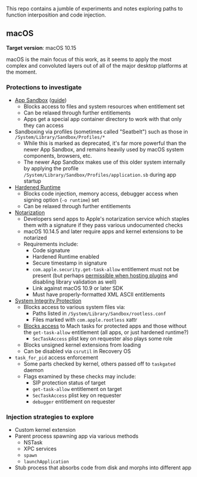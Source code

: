 This repo contains a jumble of experiments and notes exploring paths to function
interposition and code injection.

## macOS

**Target version**: macOS 10.15

macOS is the main focus of this work, as it seems to apply the most complex and
convoluted layers out of all of the major desktop platforms at the moment.

### Protections to investigate

* [App Sandbox][as] ([guide][asdg])
  * Blocks access to files and system resources when entitlement set
  * Can be relaxed through further entitlements
  * Apps get a special app container directory to work with that only they can
    access
* Sandboxing via profiles (sometimes called "Seatbelt") such as those in
  `/System/Library/Sandbox/Profiles/*`
  * While this is marked as deprecated, it's far more powerful than the newer
    App Sandbox, and remains heavily used by macOS system components, browsers,
    etc.
  * The newer App Sandbox makes use of this older system internally by applying
    the profile `/System/Library/Sandbox/Profiles/application.sb` during app
    startup
* [Hardened Runtime][hr]
  * Blocks code injection, memory access, debugger access when signing option
    (`-o runtime`) set
  * Can be relaxed through further entitlements
* [Notarization][nz]
  * Developers send apps to Apple's notarization service which staples them with
    a signature if they pass various undocumented checks
  * macOS 10.14.5 and later require apps and kernel extensions to be notarized
  * Requirements include:
    * Code signature
    * Hardened Runtime enabled
    * Secure timestamp in signature
    * `com.apple.security.get-task-allow` entitlement must not be present (but
      perhaps [permissible when hosting plugins][nzplugins] and disabling
      library validation as well)
    * Link against macOS 10.9 or later SDK
    * Must have properly-formatted XML ASCII entitlements
* [System Integrity Protection][sip]
  * Blocks access to various system files via:
    * Paths listed in `/System/Library/Sandbox/rootless.conf`
    * Files marked with `com.apple.rootless` xattr
  * [Blocks access][sipruntime] to Mach tasks for protected apps and those
    without the `get-task-allow` entitlement (all apps, or just hardened
    runtime?)
      * `SecTaskAccess` plist key on requester also plays some role
  * Blocks unsigned kernel extensions from loading
  * Can be disabled via `csrutil` in Recovery OS
* `task_for_pid` access enforcement
  * Some parts checked by kernel, others passed off to `taskgated` daemon
  * Flags examined by these checks may include:
    * SIP protection status of target
    * `get-task-allow` entitlement on target
    * `SecTaskAccess` plist key on requester
    * `debugger` entitlement on requester

### Injection strategies to explore

* Custom kernel extension
* Parent process spawning app via various methods
  * NSTask
  * XPC services
  * `spawn`
  * `launchApplication`
* Stub process that absorbs code from disk and morphs into different app

[as]: https://developer.apple.com/documentation/security/app_sandbox
[asdg]: https://developer.apple.com/library/archive/documentation/Security/Conceptual/AppSandboxDesignGuide/
[hr]: https://developer.apple.com/documentation/security/hardened_runtime
[nz]: https://developer.apple.com/documentation/xcode/notarizing_macos_software_before_distribution
[nzplugins]: https://developer.apple.com/documentation/xcode/notarizing_macos_software_before_distribution/resolving_common_notarization_issues#3087731
[sip]: https://developer.apple.com/library/archive/documentation/Security/Conceptual/System_Integrity_Protection_Guide/
[sipruntime]: https://developer.apple.com/library/archive/documentation/Security/Conceptual/System_Integrity_Protection_Guide/RuntimeProtections/RuntimeProtections.html
